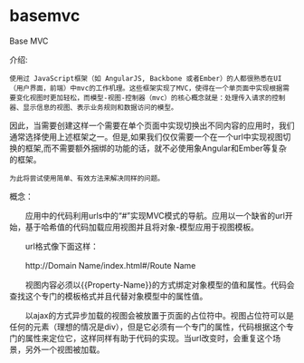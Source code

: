 # basemvc
Base MVC

介绍:

	使用过 JavaScript框架（如 AngularJS, Backbone 或者Ember）的人都很熟悉在UI（用户界面，前端）中mvc的工作机理。这些框架实现了MVC，使得在一个单页面中实现根据需要变化视图时更加轻松，而模型-视图-控制器（mvc）的核心概念就是：处理传入请求的控制器、显示信息的视图、表示业务规则和数据访问的模型。
  
  因此，当需要创建这样一个需要在单个页面中实现切换出不同内容的应用时，我们通常选择使用上述框架之一。但是,如果我们仅仅需要一个在一个url中实现视图切换的框架,而不需要额外捆绑的功能的话，就不必使用象Angular和Ember等复杂的框架。

	为此将尝试使用简单、有效方法来解决同样的问题。
	
概念：

　　应用中的代码利用urls中的“#”实现MVC模式的导航。应用以一个缺省的url开始，基于哈希值的代码加载应用视图并且将对象-模型应用于视图模板。

　　url格式像下面这样：

　　http://Domain Name/index.html#/Route Name

　　视图内容必须以{{Property-Name}}的方式绑定对象模型的值和属性。代码会查找这个专门的模板格式并且代替对象模型中的属性值。

　　以ajax的方式异步加载的视图会被放置于页面的占位符中。视图占位符可以是任何的元素（理想的情况是div），但是它必须有一个专门的属性，代码根据这个专门的属性来定位它，这样同样有助于代码的实现。当url改变时，会重复这个场景，另外一个视图被加载。
